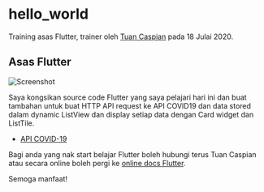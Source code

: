 # hello_world

Training asas Flutter, trainer oleh [Tuan Caspian](https://github.com/casfian) pada 18 Julai 2020.

## Asas Flutter

![Screenshot](/images/screenshot.png)

Saya kongsikan source code Flutter yang saya pelajari hari ini dan buat tambahan untuk buat HTTP API request ke API COVID19 dan data stored dalam dynamic ListView dan display setiap data dengan Card widget dan ListTile.

- [API COVID-19](https://github.com/disease-sh/api)

Bagi anda yang nak start belajar Flutter boleh hubungi terus Tuan Caspian atau secara online boleh pergi ke [online docs Flutter](https://flutter.dev/docs).

Semoga manfaat!
